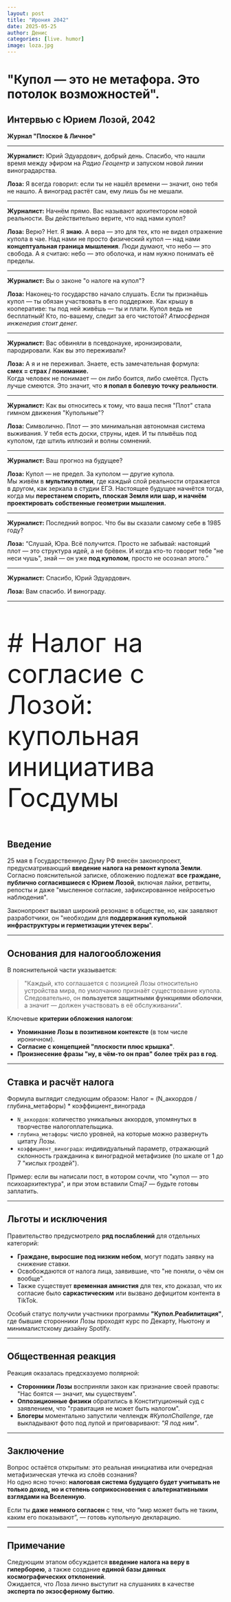 ```yaml
---
layout: post
title: "Ирония 2042"
date: 2025-05-25
author: Денис
categories: [live. humor]
image: loza.jpg
---
```


# "Купол — это не метафора. Это потолок возможностей".  
## Интервью с Юрием Лозой, 2042

**Журнал "Плоское & Личное"**

---

**Журналист:** Юрий Эдуардович, добрый день. Спасибо, что нашли время между эфиром на *Радио Геоцентр* и запуском новой линии виноградарства.

**Лоза:** Я всегда говорил: если ты не нашёл времени — значит, оно тебя не нашло. А виноград растёт сам, ему лишь бы не мешали.

---

**Журналист:** Начнём прямо. Вас называют архитектором новой реальности. Вы действительно верите, что над нами купол?

**Лоза:** Верю? Нет. Я **знаю**. А вера — это для тех, кто не видел отражение купола в чае. Над нами не просто физический купол — над нами **концептуальная граница мышления**. Люди думают, что небо — это свобода. А я считаю: небо — это оболочка, и нам нужно понимать её пределы.

---

**Журналист:** Вы о законе "о налоге на купол"?

**Лоза:** Наконец-то государство начало слушать. Если ты признаёшь купол — ты обязан участвовать в его поддержке. Как крышу в кооперативе: ты под ней живёшь — ты и плати. Купол ведь не бесплатный! Кто, по-вашему, следит за его чистотой? *Атмосферная инженерия стоит денег.*

---

**Журналист:** Вас обвиняли в псевдонауке, иронизировали, пародировали. Как вы это переживали?

**Лоза:** А я и не переживал. Знаете, есть замечательная формула:  
**смех = страх / понимание.**  
Когда человек не понимает — он либо боится, либо смеётся. Пусть лучше смеются. Это значит, что **я попал в болевую точку реальности**.

---

**Журналист:** Как вы относитесь к тому, что ваша песня "Плот" стала гимном движения "Купольные"?

**Лоза:** Символично. Плот — это минимальная автономная система выживания. У тебя есть доски, струны, идея. И ты плывёшь под куполом, где штиль иллюзий и волны сомнений.

---

**Журналист:** Ваш прогноз на будущее?

**Лоза:** Купол — не предел. За куполом — другие купола.  
Мы живём в **мультикуполии**, где каждый слой реальности отражается в другом, как зеркала в студии ЕГЭ. Настоящее будущее начнётся тогда, когда мы **перестанем спорить, плоская Земля или шар, и начнём проектировать собственные геометрии мышления.**

---

**Журналист:** Последний вопрос. Что бы вы сказали самому себе в 1985 году?

**Лоза:** “Слушай, Юра. Всё получится. Просто не забывай: настоящий плот — это структура идей, а не брёвен. И когда кто-то говорит тебе "не неси чушь", знай — он уже **под куполом**, просто не осознал этого.”

---

**Журналист:** Спасибо, Юрий Эдуардович.

**Лоза:** Вам спасибо. И винограду.

---



<p style="font-size: 60px;"> # Налог на согласие с Лозой: купольная инициатива Госдумы </p>

## Введение

25 мая в Государственную Думу РФ внесён законопроект, предусматривающий **введение налога на ремонт купола Земли**. Согласно пояснительной записке, обложению подлежат **все граждане, публично согласившиеся с Юрием Лозой**, включая лайки, ретвиты, репосты и даже "мысленное согласие, зафиксированное нейросетью наблюдения".

Законопроект вызвал широкий резонанс в обществе, но, как заявляют разработчики, он "необходим для **поддержания купольной инфраструктуры и герметизации утечек веры**".

---

## Основания для налогообложения

В пояснительной части указывается:
> "Каждый, кто соглашается с позицией Лозы относительно устройства мира, по умолчанию признаёт существование купола. Следовательно, он **пользуется защитными функциями оболочки**, а значит — должен участвовать в её обслуживании".

Ключевые **критерии обложения налогом**:
- **Упоминание Лозы в позитивном контексте** (в том числе ироничном).
- **Согласие с концепцией "плоскости плюс крышка"**.
- **Произнесение фразы "ну, в чём-то он прав" более трёх раз в год**.

---

## Ставка и расчёт налога

Формула выглядит следующим образом: 
Налог = (N_аккордов / глубина_метафоры) * коэффициент_винограда

- `N_аккордов`: количество уникальных аккордов, упомянутых в творчестве налогоплательщика.
- `глубина_метафоры`: число уровней, на которые можно развернуть цитату Лозы.
- `коэффициент_винограда`: индивидуальный параметр, отражающий склонность гражданина к виноградной метафизике (по шкале от 1 до 7 "кислых гроздей").

Пример: если вы написали пост, в котором сочли, что "купол — это психоархитектура", и при этом вставили Cmaj7 — будьте готовы заплатить.

---

## Льготы и исключения

Правительство предусмотрело **ряд послаблений** для отдельных категорий:

- **Граждане, выросшие под низким небом**, могут подать заявку на снижение ставки.
- Освобождаются от налога лица, заявившие, что "не поняли, о чём он вообще".
- Также существует **временная амнистия** для тех, кто доказал, что их согласие было **саркастическим** или вызвано дефицитом контента в TikTok.

Особый статус получили участники программы **"Купол.Реабилитация"**, где бывшие сторонники Лозы проходят курс по Декарту, Ньютону и минималистскому дизайну Spotify.

---

## Общественная реакция

Реакция оказалась предсказуемо полярной:

- **Сторонники Лозы** восприняли закон как признание своей правоты: "Нас боятся — значит, мы существуем".
- **Оппозиционные физики** обратились в Конституционный суд с заявлением, что "гравитация не может быть налогом".
- **Блогеры** моментально запустили челлендж *#КуполChallenge*, где выкладывают фото под лупой и приговаривают: _"Я под ним"_.

---

## Заключение

Вопрос остаётся открытым: это реальная инициатива или очередная метафизическая утечка из слоёв сознания?  
Но одно ясно точно: **налоговая система будущего будет учитывать не только доход, но и степень соприкосновения с альтернативными взглядами на Вселенную**.

Если ты **даже немного согласен** с тем, что “мир может быть не таким, каким его показывают”, — готовь купольную декларацию.

---

## Примечание

Следующим этапом обсуждается **введение налога на веру в гиперборею**, а также создание **единой базы данных космографических отклонений**.  
Ожидается, что Лоза лично выступит на слушаниях в качестве **эксперта по экзосферному бытию**.


